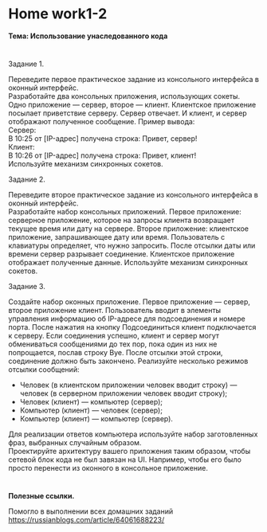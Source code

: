 # <b>Home work1-2

Тема: Использование унаследованного кода</b><br>
#

Задание 1.<br>

Переведите первое практическое задание из консольного интерфейса в оконный интерфейс.<br>
Разработайте два консольных приложения, использующих сокеты. Одно приложение — сервер, второе — клиент. Клиентское приложение посылает приветствие серверу. Сервер отвечает. И клиент, и сервер отображают полученное сообщение. Пример вывода:<br>
Сервер:<br>
В 10:25 от [IP-адрес] получена строка: Привет, сервер!<br>
Клиент:<br>
В 10:26 от [IP-адрес] получена строка: Привет, клиент!<br>
Используйте механизм синхронных сокетов.<br>


Задание 2.<br>

Переведите второе практическое задание из консольного интерфейса в оконный интерфейс.<br>
Разработайте набор консольных приложений. Первое приложение: серверное приложение, которое на запросы клиента возвращает текущее время или дату на сервере. Второе приложение: клиентское приложение, запрашивающее дату или время. Пользователь с клавиатуры определяет, что нужно запросить. После отсылки даты или времени сервер разрывает соединение. Клиентское приложение отображает полученные данные. Используйте механизм синхронных сокетов.<br>


Задание 3.<br>

Создайте набор оконных приложение. Первое приложение — сервер, второе приложение клиент. Пользователь вводит в элементы управления информацию об IP-адресе для подсоединения и номере порта. После нажатия на кнопку Подсоединиться клиент подключается к серверу. Если соединения успешно, клиент и сервер могут обмениваться сообщениями до тех пор, пока один из них не попрощается, послав строку Bye. После отсылки этой строки, соединение должно быть закончено. Реализуйте несколько режимов отсылки сообщений:
<ul>
<li>Человек (в клиентском приложении человек вводит строку) — человек (в серверном приложении человек вводит строку);</li>
<li>Человек (клиент) — компьютер (сервер);</li>
<li>Компьютер (клиент) — человек (сервер);</li>
<li>Компьютер (клиент) — компьютер (сервер).</li>
</ul>
Для реализации ответов компьютера используйте набор заготовленных фраз, выбранных случайным образом.<br>
Проектируйте архитектуру вашего приложения таким образом, чтобы сетевой блок кода не был завязан на UI. Например, чтобы его было просто перенести из оконного в консольное приложение.<br>

# 

<b>Полезные ссылки.</b><br>

Помогло в выполнении всех домашних заданий https://russianblogs.com/article/64061688223/</li>
